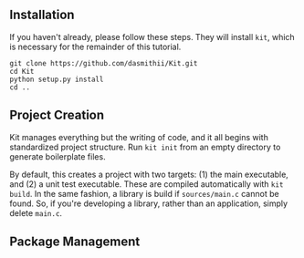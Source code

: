 ## Installation
If you haven't already, please follow these steps. They will install `kit`, which is necessary for the remainder of this tutorial.
```
git clone https://github.com/dasmithii/Kit.git
cd Kit
python setup.py install
cd ..
```



## Project Creation
Kit manages everything but the writing of code, and it all begins with standardized project structure. Run `kit init` from an empty directory to generate boilerplate files.

By default, this creates a project with two targets: (1) the main executable, and (2) a unit test executable. These are compiled automatically with `kit build`. In the same fashion, a library is build if `sources/main.c` cannot be found. So, if you're developing a library, rather than an application, simply delete `main.c`.



## Package Management
